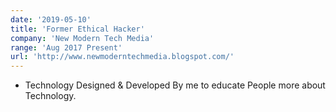 ```yaml
---
date: '2019-05-10'
title: 'Former Ethical Hacker'
company: 'New Modern Tech Media'
range: 'Aug 2017 Present'
url: 'http://www.newmoderntechmedia.blogspot.com/'
---
```


- Technology Designed & Developed By me to educate People more about Technology.
